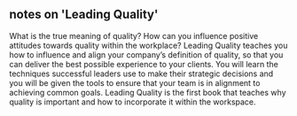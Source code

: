 ## notes on 'Leading Quality'

What is the true meaning of quality? How can you influence positive attitudes towards quality within the workplace?
Leading Quality teaches you how to influence and align your company’s definition of quality, so that you can deliver the best possible experience to your clients. You will learn the techniques successful leaders use to make their strategic decisions and you will be given the tools to ensure that your team is in alignment to achieving common goals. Leading Quality is the first book that teaches why quality is important and how to incorporate it within the workspace.
